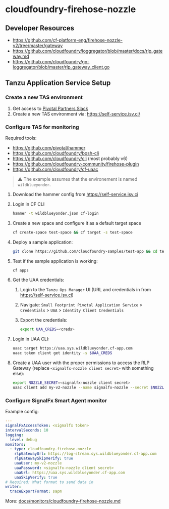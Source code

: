 # cloudfoundry-firehose-nozzle

## Developer Resources

- https://github.com/cf-platform-eng/firehose-nozzle-v2/tree/master/gateway
- https://github.com/cloudfoundry/loggregator/blob/master/docs/rlp_gateway.md
- https://github.com/cloudfoundry/go-loggregator/blob/master/rlp_gateway_client.go

## Tanzu Application Service Setup

### Create a new TAS environment

1. Get access to [Pivotal Partners Slack](https://pivotalpartners.slack.com/archives/C42PWTRR9)
1. Create a new TAS environment via: https://self-service.isv.ci/


### Configure TAS for monitoring

Required tools:

- https://github.com/pivotal/hammer
- https://github.com/cloudfoundry/bosh-cli
- https://github.com/cloudfoundry/cli (most probably v6)
- https://github.com/cloudfoundry-community/firehose-plugin
- https://github.com/cloudfoundry/cf-uaac

> :warning: The example assumes that the environement is named `wildblueyonder`.

1. Download the hammer config from https://self-service.isv.ci

2. Login in CF CLI

    ```sh
    hammer -t wildblueyonder.json cf-login
    ```

3. Create a new space and configure it as a default target space

    ```sh
    cf create-space test-space && cf target -s test-space
    ```

4. Deploy a sample application:

    ```sh
    git clone https://github.com/cloudfoundry-samples/test-app && cd test-app && cf push && cd .. && rm -rf test-app
    ```

5. Test if the sample application is working:

    ```sh
    cf apps
    ```

6. Get the UAA credentials:
    
    1. Login to the `Tanzu Ops Manager` UI (URL and credentials in from https://self-service.isv.ci)
    2. Navigate: `Small Footprint Pivotal Application Service` > `Credentials` > `UAA` > `Identity Client Credentials`
    3. Export the credentials:
        
        ```sh
        export UAA_CREDS=<creds>
        ```

6. Login in UAA CLI:

    ```sh
    uaac target https://uaa.sys.wildblueyonder.cf-app.com
    uaac token client get identity -s $UAA_CREDS
    ```

7. Create a UAA user with the proper permissions to access the RLP Gateway (replace `<signalfx-nozzle client secret>` with something else):

    ```sh
    export NOZZLE_SECRET=<signalfx-nozzle client secret>
    uaac client add my-v2-nozzle --name signalfx-nozzle --secret $NOZZLE_SECRET --authorized_grant_types client_credentials,refresh_token --authorities logs.admin
    ```

### Configure SignalFx Smart Agent monitor

Example config:

```yaml
---
signalFxAccessToken: <signalfx token>
intervalSeconds: 10
logging:
  level: debug
monitors:
  - type: cloudfoundry-firehose-nozzle
    rlpGatewayUrl: https://log-stream.sys.wildblueyonder.cf-app.com
    rlpGatewaySkipVerify: true
    uaaUser: my-v2-nozzle
    uaaPassword: <signalfx-nozzle client secret>
    uaaUrl: https://uaa.sys.wildblueyonder.cf-app.com
    uaaSkipVerify: true
# Required: What format to send data in
writer:
  traceExportFormat: sapm
```

More: [docs/monitors/cloudfoundry-firehose-nozzle.md](../../../docs/monitors/cloudfoundry-firehose-nozzle.md)
